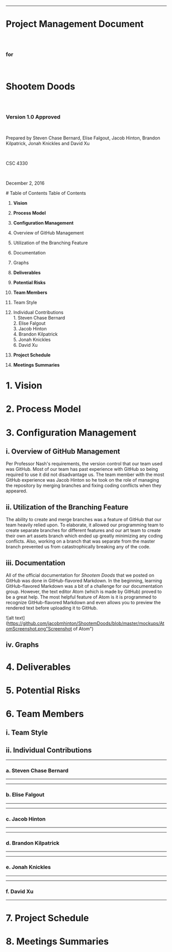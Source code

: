 ___

# <p style="text-align: left;">Project Management Document</p>

</br>

### <p style="text-align: left;">for</p>

</br>

# <p style="text-align: left;">Shootem Doods</p>

</br>

### <p style="text-align: left;"> Version 1.0 Approved</p>

</br>

<p style="text-align: left;"> Prepared by Steven Chase Bernard, Elise Falgout,
Jacob Hinton, Brandon Kilpatrick, Jonah Knickles and David Xu</p>

</br>

<p style="text-align: left;"> CSC 4330</p>

</br>

<p style="text-align: left;"> December 2, 2016 </p>
# Table of Contents
Table of Contents

1. **Vision**
2. **Process Model**
3. **Configuration Management**  
  1. Overview of GitHub Management  
  2. Utilization of the Branching Feature
  3. Documentation
  4. Graphs  
4. **Deliverables**
5. **Potential Risks**
6. **Team Members**
  1. Team Style  
  2. Individual Contributions  
    1. Steven Chase Bernard  
    2. Elise Falgout  
    3. Jacob Hinton  
    4. Brandon Kilpatrick  
    5. Jonah Knickles  
    6. David Xu  

7. **Project Schedule**
8. **Meetings Summaries**  

# 1. Vision
# 2. Process Model
# 3. Configuration Management  
## i. Overview of GitHub Management    
Per Professor Nash's requirements, the version control that our team used was GitHub. Most of our team has past experience with GitHub so being required to use it did not disadvantage us. The team member with the most GitHub experience was Jacob Hinton so he took on the role of managing the repository by merging branches and fixing coding conflicts when they appeared.  

## ii. Utilization of the Branching Feature  
The ability to create and merge branches was a feature of GitHub that our team heavily relied upon. To elaborate, it allowed our programming team to create separate branches for different features and our art team to create their own art assets branch which ended up greatly minimizing any coding conflicts. Also, working on a branch that was separate from the master branch prevented us from catastrophically breaking any of the code.  

## iii. Documentation  
All of the official documentation for *Shootem Doods* that we posted on GitHub was done in GitHub-flavored Markdown. In the beginning, learning GitHub-flavored Markdown was a bit of a challenge for our documentation group. However, the text editor Atom (which is made by GitHub) proved to be a great help. The most helpful feature of Atom is it is programmed to recognize GitHub-flavored Markdown and even allows you to preview the rendered text before uploading it to GitHub.

![alt text](https://github.com/jacobmhinton/ShootemDoods/blob/master/mockups/AtomScreenshot.png"Screenshot of Atom")   

## iv. Graphs  

# 4. Deliverables  
# 5. Potential Risks  
# 6. Team Members  
## i. Team Style  
## ii. Individual Contributions  

___
### a. Steven Chase Bernard  
___  

___
### b. Elise Falgout  
___  

___
### c. Jacob Hinton  
___  

___
### d. Brandon Kilpatrick  
___  

___
### e. Jonah Knickles  
___  

___
### f. David Xu  
___  

# 7. Project Schedule
# 8. Meetings Summaries
